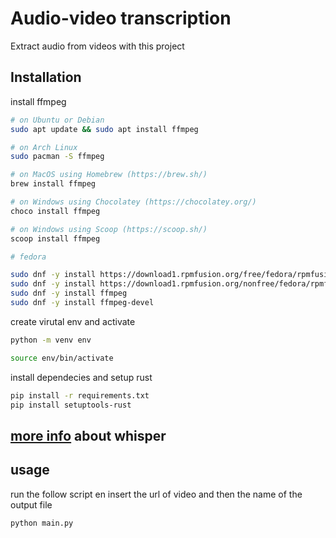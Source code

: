 # Audio-video transcription

Extract audio from videos with this project

## Installation

install ffmpeg

```sh
# on Ubuntu or Debian
sudo apt update && sudo apt install ffmpeg

# on Arch Linux
sudo pacman -S ffmpeg

# on MacOS using Homebrew (https://brew.sh/)
brew install ffmpeg

# on Windows using Chocolatey (https://chocolatey.org/)
choco install ffmpeg

# on Windows using Scoop (https://scoop.sh/)
scoop install ffmpeg

# fedora

sudo dnf -y install https://download1.rpmfusion.org/free/fedora/rpmfusion-free-release-$(rpm -E %fedora).noarch.rpm
sudo dnf -y install https://download1.rpmfusion.org/nonfree/fedora/rpmfusion-nonfree-release-$(rpm -E %fedora).noarch.rpm
sudo dnf -y install ffmpeg
sudo dnf -y install ffmpeg-devel
```

create virutal env and activate
```sh
python -m venv env

source env/bin/activate
```

install dependecies and setup rust

```sh
pip install -r requirements.txt
pip install setuptools-rust

```

## [more info](https://github.com/openai/whisper) about whisper

## usage

run the follow script en insert the url of video and then the name of the output file

```sh
python main.py

```

